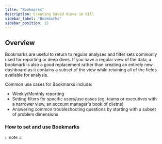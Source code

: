 ```yaml
---
title: "Bookmarks"
description: Creating Saved Views in Rill
sidebar_label: "Bookmarks"
sidebar_position: 15
---
```


## Overview

Bookmarks are useful to return to regular analyses and filter sets commonly used for reporting or deep dives. If you have a regular view of the data, a bookmark is also a good replacement rather than creating an entirely new dashboard as it contains a subset of the view while retaining all of the fields available for analysis.

Common use cases for Bookmarks include:
- Weekly/Monthly reporting
- Setting filters for specific users/use cases (eg. teams or executives with a narrower view, an account manager's book of clietns)
- Answering common troubleshooting questions by starting with a subset of problem dimensions


### How to set and use Bookmarks


:::note 
:::




